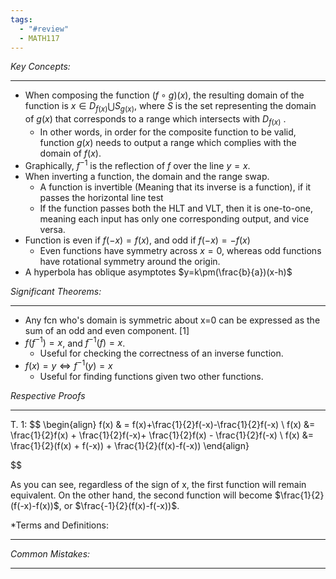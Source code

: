 ```yaml
---
tags:
  - "#review"
  - MATH117
---
```

*Key Concepts:*
___
- When composing the function $(f\circ g)(x)$, the resulting domain of the function is $x\in D_{f(x)}\bigcup S_{g(x)}$, where $S$ is the set representing the domain of $g(x)$ that corresponds to a range which intersects with $D_{f(x)}$ .
	- In other words, in order for the composite function to be valid, function $g(x)$ needs to output a range which complies with the domain of $f(x)$. 
- Graphically, $f^{-1}$ is the reflection of $f$ over the line $y = x$.
- When inverting a function, the domain and the range swap.
	- A function is invertible (Meaning that its inverse is a function), if it passes the horizontal line test
	- If the function passes both the HLT and VLT, then it is one-to-one, meaning each input has only one corresponding output, and vice versa. 
- Function is even if $f(-x) = f(x)$, and odd if $f(-x) = -f(x)$
	- Even functions have symmetry across $x = 0$, whereas odd functions have rotational symmetry around the origin.
- A hyperbola has oblique asymptotes $y=k\pm(\frac{b}{a})(x-h)$ 

*Significant Theorems:*
___
- Any fcn who's domain is symmetric about x=0 can be expressed as the sum of an odd and even component. [1]
- $f(f^{-1}) = x$, and $f^{-1}(f) = x$. 
	- Useful for checking the correctness of an inverse function.
- $f(x) = y \iff f^{-1}(y) = x$
	- Useful for finding functions given two other functions.

*Respective Proofs*
___

T. 1:
$$
\begin{align}
f(x) & = f(x)+\frac{1}{2}f(-x)-\frac{1}{2}f(-x)
\\
f(x) &= \frac{1}{2}f(x) + \frac{1}{2}f(-x)+ \frac{1}{2}f(x) - \frac{1}{2}f(-x)
\\
f(x) &= \frac{1}{2}(f(x) + f(-x)) + \frac{1}{2}(f(x)-f(-x))
\end{align}

$$

As you can see, regardless of the sign of x, the first function will remain equivalent. On the other hand, the second function will become $\frac{1}{2}(f(-x)-f(x))$, or $\frac{-1}{2}(f(x)-f(-x))$.

*Terms and Definitions:
___

*Common Mistakes:*
___
